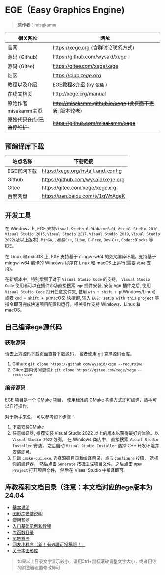 # EGE（Easy Graphics Engine)

>**原作者**：misakamm

| 相关网站 | 网址 |
| --- | --- |
| 官网 | <https://xege.org> (含群讨论联系方式) |
| 源码 (Github) | <https://github.com/wysaid/xege> |
| 源码 (Gitee) | <https://gitee.com/xege/xege> |
| 社区 | <https://club.xege.org> |
| 教程以及介绍 | [EGE教程&介绍](https://blog.csdn.net/qq_39151563/article/details/100154767) (by [`依稀`](https://blog.csdn.net/qq_39151563?type=blog) ) |
| 在线文档页 | <http://xege.org/manual> |
| 原始作者misakamm主页 | ~~<http://misakamm.github.io/xege> (此页面不更新, 版本较老)~~ |
| ~~原始代码仓库(已暂停维护)~~ | ~~<https://github.com/misakamm/xege>~~ |

## 预编译库下载

| 站点名称 |下载链接 |
| --- | --- |
| EGE官网下载 | <https://xege.org/install_and_config> |
| Github | <https://github.com/wysaid/xege.org> |
| Gitee | <https://gitee.com/xege/xege.org> |
| 百度网盘 | <https://pan.baidu.com/s/1qWxAgeK> |

## 开发工具

在 Windows 上, EGE 支持`Visual Studio 6.0`(aka `vc6.0`), `Visual Studio 2010`, `Visual Studio 2015`, `Visual Studio 2017`, `Visual Studio 2019`, `Visual Studio 2022`(及以上版本), `MinGW`, `小熊猫C++`, `CLion`, `C-Free`, `Dev-C++`, `Code::Blocks` 等 IDE。

在 Linux 和 macOS 上, EGE 支持基于 mingw-w64 的交叉编译环境。支持基于 mingw-w64 编译的 Windows 程序在 Linux 和 macOS 上运行(需要 `Wine` 支持)。

在新版本中，特别增强了对于 `Visual Studio Code` 的支持， `Visual Studio Code` 使用者可以在插件市场直接搜索 `ege` 插件安装, 安装 ege 插件之后, 使用 `Visual Studio Code` 打开任意文件夹, 使用 `win + shift + p`(Windows/Linux) 或者 `cmd + shift + p`(macOS) 快捷键, 输入 `EGE: setup with this project` 等指令即可完成快速项目配置和运行。相关操作支持 Windows、Linux 和 macOS。

## 自己编译ege源代码

### 获取源码

请去上方源码下载页面直接下载源码， 或者使用 git 克隆源码仓库。

1. Github:  `git clone https://github.com/wysaid/xege --recursive`
2. Gitee(国内访问更快):  `git clone https://gitee.com/xege/xege --recursive`

### 编译源码

EGE 项目是一个 CMake 项目， 使用标准的 CMake 构建方式即可编译，熟手可以自行操作。

对于新手来说， 可以参考如下步骤：

1. 下载安装[CMake](https://cmake.org)
2. 任意编译器, 推荐安装 Visual Studio 2022 以上的版本以获得最好的体验。以 `Visual Studio 2022` 为例， 在 Windows 商店中， 直接搜索 `Visual Studio Installer` 安装， 之后启动 `Visual Studio Installer` 选择 C++ 开发环境并安装即可。
3. 启动 `cmake-gui.exe`, 选择源码目录和编译目录，点击 `Configure` 按钮， 选择你的编译器， 然后点击 `Generate` 按钮生成项目文件。之后点击 `Open Project` 打开项目文件， 然后在 Visual Studio 中编译即可。

## 库教程和文档目录（注意：本文档对应的ege版本为 24.04

* [基本说明](http://xege.org/manual/intro/index.htm)
* [图形库安装说明](http://xege.org/manual/setup/index.htm)
* [使用预览](http://xege.org/manual/preview/index.htm)
* [入门基础示例和教程](http://xege.org/manual/tutorial/index.htm)
* [库函数目录](http://xege.org/manual/api/index.htm)
* [示例程序](http://xege.org/manual/demo/index.htm)
* [网友小程序（新！有兴趣可投稿哦！）](http://xege.org/manual/netfriendsdemo/index.htm)
* [关于本图形库](http://xege.org/manual/about/index.htm)

> 如果以上目录文字显示较小，请用Ctrl+鼠标滚轮调整文字大小，或者用你的浏览器设置修改即可
